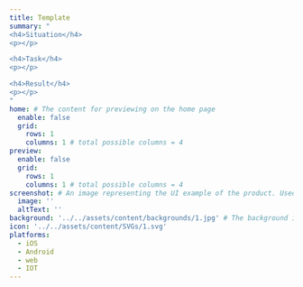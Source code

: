 ```yaml
---
title: Template
summary: "
<h4>Situation</h4>
<p></p>

<h4>Task</h4>
<p></p>

<h4>Result</h4>  
<p></p>
"
home: # The content for previewing on the home page
  enable: false
  grid:
    rows: 1
    columns: 1 # total possible columns = 4
preview:
  enable: false
  grid:
    rows: 1
    columns: 1 # total possible columns = 4
screenshot: # An image representing the UI example of the product. Used in preview cards
  image: ''
  altText: ''
background: '../../assets/content/backgrounds/1.jpg' # The background image used for preview cards
icon: '../../assets/content/SVGs/1.svg'
platforms:
  - iOS
  - Android
  - web
  - IOT
---
```

